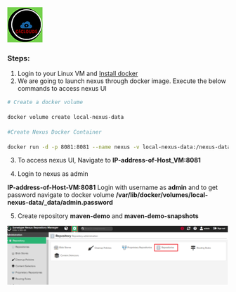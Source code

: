 <img src="../images/c4logo.png">

### Steps:
1. Login to your Linux VM and [Install docker](https://github.com/submah/docker-tutorials/blob/master/docker-installation.md)
2. We are going to launch nexus through docker image. Execute the below commands to access nexus UI

```sh
# Create a docker volume

docker volume create local-nexus-data

#Create Nexus Docker Container

docker run -d -p 8081:8081 --name nexus -v local-nexus-data:/nexus-data sonatype/nexus3

```
3. To access nexus UI, Navigate to **IP-address-of-Host_VM:8081**

4.	Login to nexus as admin

**IP-address-of-Host-VM:8081**
Login with username as **admin** and to get password navigate to docker volume **/var/lib/docker/volumes/local-nexus-data/_data/admin.password**

5.	Create repository **maven-demo** and **maven-demo-snapshots**

<img src="../images/create_repo.png">
